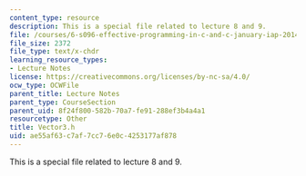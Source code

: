 ```yaml
---
content_type: resource
description: This is a special file related to lecture 8 and 9.
file: /courses/6-s096-effective-programming-in-c-and-c-january-iap-2014/ae55af63c7af7cc76e0c4253177af878_Vector3.h
file_size: 2372
file_type: text/x-chdr
learning_resource_types:
- Lecture Notes
license: https://creativecommons.org/licenses/by-nc-sa/4.0/
ocw_type: OCWFile
parent_title: Lecture Notes
parent_type: CourseSection
parent_uid: 8f24f800-582b-70a7-fe91-288ef3b4a4a1
resourcetype: Other
title: Vector3.h
uid: ae55af63-c7af-7cc7-6e0c-4253177af878
---
```

This is a special file related to lecture 8 and 9.
